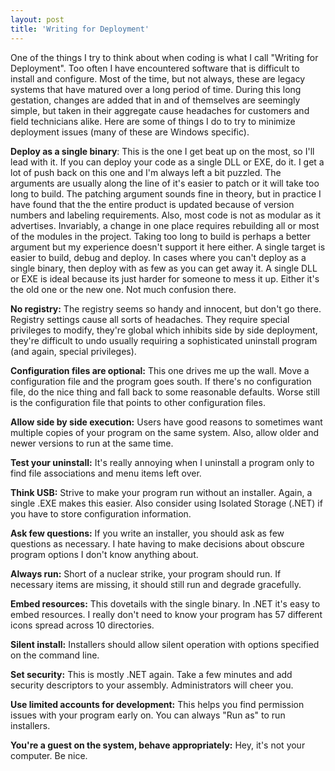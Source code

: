 ```yaml
---
layout: post
title: 'Writing for Deployment'
---
```

One of the things I try to think about when coding is what I call "Writing for Deployment". Too often I have encountered software that is difficult to install and configure. Most of the time, but not always, these are legacy systems that have matured over a long period of time. During this long gestation, changes are added that in and of themselves are seemingly simple, but taken in their aggregate cause headaches for customers and field technicians alike. Here are some of things I do to try to minimize deployment issues (many of these are Windows specific). 

**Deploy as a single binary**: This is the one I get beat up on the most, so I'll lead with it. If you can deploy your code as a single DLL or EXE, do it. I get a lot of push back on this one and I'm always left a bit puzzled. The arguments are usually along the line of it's easier to patch or it will take too long to build. The patching argument sounds fine in theory, but in practice I have found that the the entire product is updated because of version numbers and labeling requirements. Also, most code is not as modular as it advertises. Invariably, a change in one place requires rebuilding all or most of the modules in the project. Taking too long to build is perhaps a better argument but my experience doesn't support it here either. A single target is easier to build, debug and deploy. In cases where you can't deploy as a single binary, then deploy with as few as you can get away it. A single DLL or EXE is ideal because its just harder for someone to mess it up. Either it's the old one or the new one. Not much confusion there.

**No registry:** The registry seems so handy and innocent, but don't go there. Registry settings cause all sorts of headaches. They require special privileges to modify, they're global which inhibits side by side deployment, they're difficult to undo usually requiring a sophisticated uninstall program (and again, special privileges). 

**Configuration files are optional:** This one drives me up the wall. Move a configuration file and the program goes south. If there's no configuration file, do the nice thing and fall back to some reasonable defaults. Worse still is the configuration file that points to other configuration files.

**Allow side by side execution:** Users have good reasons to sometimes want multiple copies of your program on the same system. Also, allow older and newer versions to run at the same time.

**Test your uninstall:** It's really annoying when I uninstall a program only to find file associations and menu items left over.

**Think USB:** Strive to make your program run without an installer. Again, a single .EXE makes this easier. Also consider using Isolated Storage (.NET) if you have to store configuration information.

**Ask few questions:** If you write an installer, you should ask as few questions as necessary. I hate having to make decisions about obscure program options I don't know anything about.

**Always run:** Short of a nuclear strike, your program should run. If necessary items are missing, it should still run and degrade gracefully.

**Embed resources:** This dovetails with the single binary. In .NET it's easy to embed resources. I really don't need to know your program has 57 different icons spread across 10 directories.

**Silent install:** Installers should allow silent operation with options specified on the command line.

**Set security:** This is mostly .NET again. Take a few minutes and add security descriptors to your assembly. Administrators will cheer you.

**Use limited accounts for development:** This helps you find permission issues with your program early on. You can always "Run as" to run installers. 

**You're a guest on the system, behave appropriately:** Hey, it's not your computer. Be nice.
